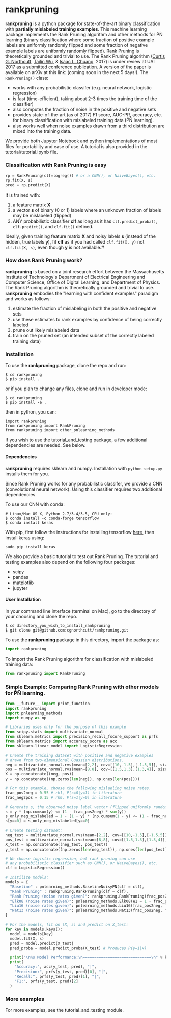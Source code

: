 # rankpruning

**rankpruning** is a python package for state-of-the-art binary classification with **partially mislabeled training examples**. This machine learning package implements the Rank Pruning algorithm and other methods for P̃Ñ learning (binary classification where some fraction of positive example labels are uniformly randomly flipped and some fraction of negative example labels are uniformly randomly flipped). Rank Pruning is theoretically grounded and trivial to use. The Rank Pruning algorithm ([Curtis G. Northcutt](http://www.curtisnorthcutt.com/), [Tailin Wu](http://cuaweb.mit.edu/Pages/Person/Page.aspx?PersonId=26273), & [Isaac L. Chuang](http://feynman.mit.edu/ike/homepage/index.html), 2017) is under review at UAI 2017 as a submitted conference publication. A version of the paper is available on arXiv at this link: (coming soon in the next 5 days!). The `RankPruning()` class:
- works with any probabilistic classifer (e.g. neural network, logistic regression)
- is fast (time-efficient), taking about 2-3 times the training time of the classifier)
- also computes the fraction of noise in the positive and negative sets
- provides state-of-the-art (as of 2017) F1 score, AUC-PR, accuracy, etc. for binary classification with mislabeled training data (P̃Ñ learning).
- also works well when noise examples drawn from a third distribution are mixed into the training data.

We provide both Jupyter Notebook and python implementations of most files for portability and ease of use. A tutorial is also provided in the tutorial/tutorial.ipynb file. 

### Classification with Rank Pruning is easy

```python
rp = RankPruning(clf=logreg()) # or a CNN(), or NaiveBayes(), etc.
rp.fit(X, s)
pred = rp.predict(X)
``` 

It is trained with:
1. a feature matrix **X**
2. a vector **s** of binary (0 or 1) labels where an unknown fraction of labels may be mislabeled (flipped)
3. ANY probabilistic classifier **clf** as long as it has `clf.predict_proba()`, `clf.predict()`, and `clf.fit()` defined. 

Ideally, given training feature matrix **X** and noisy labels **s** (instead of the hidden, true labels **y**), fit **clf** as if you had called `clf.fit(X, y)` not `clf.fit(X, s)`, even though **y** is not available.#

### How does Rank Pruning work?

**rankpruning** is based on a joint research effort between the Massachusetts Institute of Technology's Department of Electrical Engineering and Computer Science, Office of Digital Learning, and Department of Physics. The Rank Pruning algorithm is theoretically grounded and trivial to use. **rankpruning** embodies the "learning with confident examples" paradigm and works as follows:
1. estimate the fraction of mislabeling in both the positive and negative sets
2. use these estimates to rank examples by confidence of being correctly labeled
3. prune out likely mislabeled data
4. train on the pruned set (an intended subset of the correctly labeled training data)   

### Installation

To use the **rankpruning** package, clone the repo and run:

```
$ cd rankpruning
$ pip install .
```

or if you plan to change any files, clone and run in developer mode:

```
$ cd rankpruning
$ pip install -e .
```

then in python, you can:

```
import rankpruning
from rankpruning import RankPruning
from rankpruning import other_pnlearning_methods
```

If you wish to use the tutorial_and_testing package, a few additional dependencies are needed. See below.

#### Dependencies

**rankpruning** requires sklearn and numpy. Installation with `python setup.py` installs them for you. 

Since Rank Pruning works for any probabilistic classifer, we provide a CNN (convolutional neural network). Using this classifier requires two additional dependencies. 

To use our CNN with conda:

```
# Linux/Mac OS X, Python 2.7/3.4/3.5, CPU only:
$ conda install -c conda-forge tensorflow
$ conda install keras
```

With pip, first follow the instructions for installing tensorflow [here](https://www.tensorflow.org/versions/r0.10/get_started/os_setup#pip_installation), then install keras using: 

```
sudo pip install keras
```

We also provide a basic tutorial to test out Rank Pruning. The tutorial and testing examples also depend on the following four packages:
- scipy
- pandas
- matplotlib
- jupyter

#### User Installation

In your command line interface (terminal on Mac), go to the directory of your
choosing and clone the repo.

```
$ cd directory_you_wish_to_install_rankpruning
$ git clone git@github.com:cgnorthcutt/rankpruning.git
```

To use the **rankpruning** package in this directory, import the package as:

```python
import rankpruning
```

To import the Rank Pruning algorithm for classification with mislabeled
training data:

```python
from rankpruning import RankPruning
```




### Simple Example: Comparing Rank Pruning with other models for P̃Ñ learning.

```python
from __future__ import print_function
import rankpruning
import pnlearning_methods
import numpy as np

# Libraries uses only for the purpose of this example
from scipy.stats import multivariate_normal
from sklearn.metrics import precision_recall_fscore_support as prfs
from sklearn.metrics import accuracy_score as acc
from sklearn.linear_model import LogisticRegression

# Create the training dataset with positive and negative examples
# drawn from two-dimensional Guassian distributions.
neg = multivariate_normal.rvs(mean=[2,2], cov=[[10,-1.5],[-1.5,5]], size=1000)
pos = multivariate_normal.rvs(mean=[8,8], cov=[[1.5,1.3],[1.3,4]], size=500)
X = np.concatenate((neg, pos))
y = np.concatenate((np.zeros(len(neg)), np.ones(len(pos))))

# For this example, choose the following mislaeling noise rates.
frac_pos2neg = 0.55 # rh1, P(s=0|y=1) in literature
frac_neg2pos = 0.15 # rh0, P(s=1|y=0) in literature

# Generate s, the observed noisy label vector (flipped uniformly randomly with noise rates).
s = y * (np.cumsum(y) <= (1 - frac_pos2neg) * sum(y))
s_only_neg_mislabeled = 1 - (1 - y) * (np.cumsum(1 - y) <= (1 - frac_neg2pos) * sum(1 - y))
s[y==0] = s_only_neg_mislabeled[y==0]

# Create testing dataset:
neg_test = multivariate_normal.rvs(mean=[2,2], cov=[[10,-1.5],[-1.5,5]], size=2000)
pos_test = multivariate_normal.rvs(mean=[8,8], cov=[[1.5,1.3],[1.3,4]], size=1000)
X_test = np.concatenate((neg_test, pos_test))
y_test = np.concatenate((np.zeros(len(neg_test)), np.ones(len(pos_test))))

# We choose logistic regression, but rank pruning can use 
# any probabilistic classifier such as CNN(), or NaiveBayes(), etc.
clf = LogisticRegression()

# Initilize models: 
models = {
  "Baseline" : pnlearning_methods.BaselineNoisyPN(clf = clf),
  "Rank Pruning" : rankpruning.RankPruning(clf = clf),
  "Rank Pruning (noise rates given)": rankpruning.RankPruning(frac_pos2neg, frac_neg2pos, clf = clf),
  "Elk08 (noise rates given)": pnlearning_methods.Elk08(e1 = 1 - frac_pos2neg, clf = clf),
  "Liu16 (noise rates given)": pnlearning_methods.Liu16(frac_pos2neg, frac_neg2pos, clf = clf),
  "Nat13 (noise rates given)": pnlearning_methods.Nat13(frac_pos2neg, frac_neg2pos, clf = clf),
}

# For the models, fit on (X, s) and predict on X_test:
for key in models.keys():
  model = models[key]
  model.fit(X, s)
  pred = model.predict(X_test)
  pred_proba = model.predict_proba(X_test) # Produces P(y=1|x)

  print("\n%s Model Performance:\n==============================\n" % key)
  print(
    "Accuracy:", acc(y_test, pred), "|", 
    "Precision:", prfs(y_test, pred)[0], "|", 
    "Recall:", prfs(y_test, pred)[1], "|",
    "F1:", prfs(y_test, pred)[2]
  )
```

### More examples

For more examples, see the tutorial_and_testing module.
